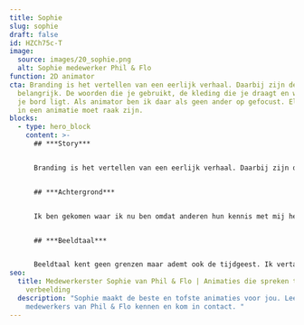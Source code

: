 ```yaml
---
title: Sophie
slug: sophie
draft: false
id: HZCh75c-T
image:
  source: images/20_sophie.png
  alt: Sophie medewerker Phil & Flo
function: 2D animator
cta: Branding is het vertellen van een eerlijk verhaal. Daarbij zijn details
  belangrijk. De woorden die je gebruikt, de kleding die je draagt en wat er op
  je bord ligt. Als animator ben ik daar als geen ander op gefocust. Elk beeld
  in een animatie moet raak zijn.
blocks:
  - type: hero_block
    content: >-
      ## ***Story***


      Branding is het vertellen van een eerlijk verhaal. Daarbij zijn details belangrijk. De woorden die je gebruikt, de kleding die je draagt en wat er op je bord ligt. Als animator ben ik daar als geen ander op gefocust. Elk beeld in een [animatie](https://www.philenflo.nl/oplossingen/animatie-laten-maken/) moet raak zijn. Dat botst soms met de strakke deadlines maar vormt tegelijkertijd de uitdaging. 


      ## ***Achtergrond***


      Ik ben gekomen waar ik nu ben omdat anderen hun kennis met mij hebben gedeeld. Zoals Stichting Topaze uit Den Haag, het Grafisch Lyceum Rotterdam en Academie Minerva in Groningen. Dat delen van kennis is nog steeds de basis van mijn werk. Het beste resultaat bereik je samen en dat vraagt tijden energie van zowel ons team als van onze opdrachtgevers. Een mooi voorbeeld van een leuke opdrachtgever is Andrea Kruis. Het is ons samen met haar gelukt om drie fantastische animaties voor Den Hartogh binnen het gewenste tijdspad af te krijgen. Dat was waanzinnig gaaf en echt een team effort!


      ## ***Beeldtaal***


      Beeldtaal kent geen grenzen maar ademt ook de tijdgeest. Ik vertaal het verhaal van anderen in beelden. Daarom luister ik tijdens een creatieve sessie altijd heel goed. Naar wat er gezegd wordt maar vooral naar wat er niet gezegd wordt. Daarna ga ik er samen met mijn collega's voor zorgen dat wij een unieke productie afleveren.
seo:
  title: Medewerkerster Sophie van Phil & Flo | Animaties die spreken tot de
    verbeelding
  description: "Sophie maakt de beste en tofste animaties voor jou. Leer de
    medewerkers van Phil & Flo kennen en kom in contact. "
---
```

